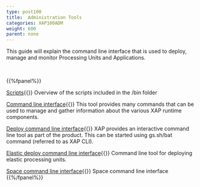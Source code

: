 ```yaml
---
type: post100
title:  Administration Tools
categories: XAP100ADM
weight: 600
parent: none
---
```




 This guide will explain the command line interface that is used to deploy, manage and monitor Processing Units and Applications.

<br>


{{%fpanel%}}

[Scripts](./scripts.html){{<wbr>}}
Overview of the scripts included in the <XAP root>/bin folder

[Command line interface](./command-line-interface.html){{<wbr>}}
This tool provides many commands that can be used to manage and gather information about the various XAP runtime components.

[Deploy command line interface](./deploy-command-line-interface.html){{<wbr>}}
XAP provides an interactive command line tool as part of the product. This can be started using gs.sh/bat command (referred to as XAP CLI).


[Elastic deploy command line interface](./elastic-deploy-command-line-interface.html){{<wbr>}}
Command line tool for  deploying elastic processing units.

[Space command line interface](./space-gigaspaces-cli.html){{<wbr>}}
Space command line interface
{{%/fpanel%}}


